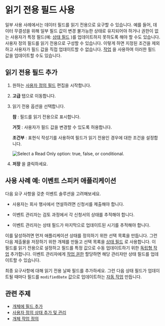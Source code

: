 # 읽기 전용 필드 사용

일부 사용 사례에서는 데이터 필드를 읽기 전용으로 요구할 수 있습니다. 예를 들어, 데이터 무결성을 위해 일부 필드 값이 변경 불가능한 상태로 유지되어야 하거나 권한이 없는 사용자가 특정 필드(예: [상태 필드](./adding-and-managing-custom-states.md) )를 업데이트하지 못하도록 해야 할 수도 있습니다. 사용자 정의 필드를 읽기 전용으로 구성할 수 있습니다. 이렇게 하면 지정된 조건을 제외하고 사용자가 필드 값을 직접 업데이트할 수 없습니다. [작업](../actions.md) 을 사용하여 이러한 필드 값을 업데이트할 수도 있습니다.

## 읽기 전용 필드 추가

1. 원하는 [사용자 정의 필드](./adding-fields-to-objects.md) 편집을 시작합니다.

1. **고급** 탭으로 이동합니다.

1. 읽기 전용 옵션을 선택합니다.

   **참** : 필드를 읽기 전용으로 표시합니다.

   **거짓** : 사용자가 필드 값을 변경할 수 있도록 허용합니다.

   **조건부** : 표현식 작성기를 사용하여 필드가 읽기 전용인 경우에 대한 조건을 설정합니다.

   ![Select a Read Only option: true, false, or conditional.](./using-read-only-fields/images/01.png)

1. **저장** 을 클릭하세요.

## 사용 사례 예: 이벤트 스피커 애플리케이션

다음 요구 사항을 갖춘 이벤트 솔루션을 고려해보세요.

* 사용자는 회사 행사에서 연설하려면 신청서를 제출해야 합니다.

* 이벤트 관리자는 검토 과정에서 각 신청서의 상태를 추적해야 합니다.

* 이벤트 관리자는 상태 필드가 마지막으로 업데이트된 시기를 추적해야 합니다.

이를 달성하려면 먼저 애플리케이션 상태를 정의하기 위한 선택 목록을 만듭니다. 그런 다음 제출물을 저장하기 위한 개체를 만들고 선택 목록을 [상태 필드](./adding-and-managing-custom-states.md) 로 사용합니다. 이 필드를 읽기 전용으로 설정하고 필드를 특정 값으로 수동 업데이트하기 위한 [독립형 작업](../actions/using-manual-actions.md) 추가합니다. 이벤트 관리자에게 [작업 권한](../actions/using-manual-actions.md#action-permissions) 할당하면 해당 관리자만 상태 필드를 업데이트할 수 있습니다.

최종 요구사항에 대해 읽기 전용 날짜 필드를 추가하세요. 그런 다음 상태 필드가 업데이트될 때마다 필드를 `modifiedDate` 값으로 업데이트하는 [자동 작업](../actions/defining-object-actions.md) 만듭니다.

## 관련 주제

* [개체에 필드 추가](./adding-fields-to-objects.md) 
* [사용자 정의 상태 추가 및 관리](./adding-and-managing-custom-states.md) 
* [개체 작업 정의](../actions/defining-object-actions.md) 
